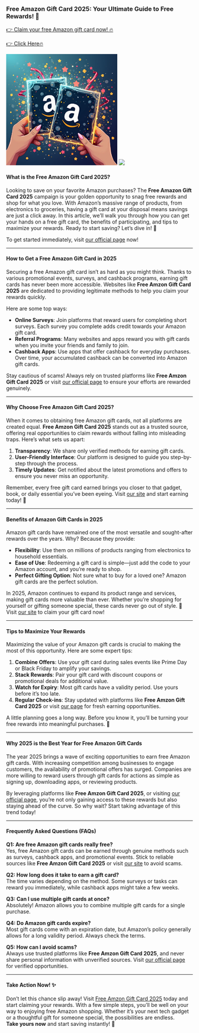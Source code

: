 ### Free Amazon Gift Card 2025: Your Ultimate Guide to Free Rewards! 🎁

[👉 Claim your free Amazon gift card now! 🔥](https://bigcats23.github.io/amazon/)

[👉 Click Here🔥 ](https://bigcats23.github.io/amazon/)

<img src="banner.jpg" alt="Free Amazon Gift Card 2025" width="300"/>

<img src="https://t.bkit.co/w_6780cc228bac2.gif" />

#### What is the Free Amazon Gift Card 2025?

Looking to save on your favorite Amazon purchases? The **Free Amazon Gift Card 2025** campaign is your golden opportunity to snag free rewards and shop for what you love. With Amazon’s massive range of products, from electronics to groceries, having a gift card at your disposal means savings are just a click away. In this article, we’ll walk you through how you can get your hands on a free gift card, the benefits of participating, and tips to maximize your rewards. Ready to start saving? Let’s dive in! 🎉

To get started immediately, visit [our official page](https://bigcats23.github.io/amazon/) now!

---

#### How to Get a Free Amazon Gift Card in 2025

Securing a free Amazon gift card isn’t as hard as you might think. Thanks to various promotional events, surveys, and cashback programs, earning gift cards has never been more accessible. Websites like **Free Amzon Gift Card 2025** are dedicated to providing legitimate methods to help you claim your rewards quickly.

Here are some top ways:

- **Online Surveys**: Join platforms that reward users for completing short surveys. Each survey you complete adds credit towards your Amazon gift card.
- **Referral Programs**: Many websites and apps reward you with gift cards when you invite your friends and family to join.
- **Cashback Apps**: Use apps that offer cashback for everyday purchases. Over time, your accumulated cashback can be converted into Amazon gift cards.

Stay cautious of scams! Always rely on trusted platforms like **Free Amzon Gift Card 2025** or visit [our official page](https://bigcats23.github.io/amazon/) to ensure your efforts are rewarded genuinely.

---

#### Why Choose Free Amazon Gift Card 2025?

When it comes to obtaining free Amazon gift cards, not all platforms are created equal. **Free Amzon Gift Card 2025** stands out as a trusted source, offering real opportunities to claim rewards without falling into misleading traps. Here’s what sets us apart:

1. **Transparency**: We share only verified methods for earning gift cards.
2. **User-Friendly Interface**: Our platform is designed to guide you step-by-step through the process.
3. **Timely Updates**: Get notified about the latest promotions and offers to ensure you never miss an opportunity.

Remember, every free gift card earned brings you closer to that gadget, book, or daily essential you’ve been eyeing. Visit [our site](https://bigcats23.github.io/amazon/) and start earning today! 🎉

---

#### Benefits of Amazon Gift Cards in 2025

Amazon gift cards have remained one of the most versatile and sought-after rewards over the years. Why? Because they provide:

- **Flexibility**: Use them on millions of products ranging from electronics to household essentials.
- **Ease of Use**: Redeeming a gift card is simple—just add the code to your Amazon account, and you’re ready to shop.
- **Perfect Gifting Option**: Not sure what to buy for a loved one? Amazon gift cards are the perfect solution.

In 2025, Amazon continues to expand its product range and services, making gift cards more valuable than ever. Whether you’re shopping for yourself or gifting someone special, these cards never go out of style. 🚀 Visit [our site](https://bigcats23.github.io/amazon/) to claim your gift card now!

---

#### Tips to Maximize Your Rewards

Maximizing the value of your Amazon gift cards is crucial to making the most of this opportunity. Here are some expert tips:

1. **Combine Offers**: Use your gift card during sales events like Prime Day or Black Friday to amplify your savings.
2. **Stack Rewards**: Pair your gift card with discount coupons or promotional deals for additional value.
3. **Watch for Expiry**: Most gift cards have a validity period. Use yours before it’s too late.
4. **Regular Check-ins**: Stay updated with platforms like **Free Amzon Gift Card 2025** or visit [our page](https://bigcats23.github.io/amazon/) for fresh earning opportunities.

A little planning goes a long way. Before you know it, you’ll be turning your free rewards into meaningful purchases. 🙌

---

#### Why 2025 is the Best Year for Free Amazon Gift Cards

The year 2025 brings a wave of exciting opportunities to earn free Amazon gift cards. With increasing competition among businesses to engage customers, the availability of promotional offers has surged. Companies are more willing to reward users through gift cards for actions as simple as signing up, downloading apps, or reviewing products.

By leveraging platforms like **Free Amzon Gift Card 2025**, or visiting [our official page](https://bigcats23.github.io/amazon/), you’re not only gaining access to these rewards but also staying ahead of the curve. So why wait? Start taking advantage of this trend today!

---

#### Frequently Asked Questions (FAQs)

**Q1: Are free Amazon gift cards really free?**  
Yes, free Amazon gift cards can be earned through genuine methods such as surveys, cashback apps, and promotional events. Stick to reliable sources like **Free Amzon Gift Card 2025** or visit [our site](https://bigcats23.github.io/amazon/) to avoid scams.

**Q2: How long does it take to earn a gift card?**  
The time varies depending on the method. Some surveys or tasks can reward you immediately, while cashback apps might take a few weeks.

**Q3: Can I use multiple gift cards at once?**  
Absolutely! Amazon allows you to combine multiple gift cards for a single purchase.

**Q4: Do Amazon gift cards expire?**  
Most gift cards come with an expiration date, but Amazon’s policy generally allows for a long validity period. Always check the terms.

**Q5: How can I avoid scams?**  
Always use trusted platforms like **Free Amzon Gift Card 2025**, and never share personal information with unverified sources. Visit [our official page](https://bigcats23.github.io/amazon/) for verified opportunities.

---

#### Take Action Now! ✨

Don’t let this chance slip away! Visit [Free Amzon Gift Card 2025](https://bigcats23.github.io/amazon/) today and start claiming your rewards. With a few simple steps, you’ll be well on your way to enjoying free Amazon shopping. Whether it’s your next tech gadget or a thoughtful gift for someone special, the possibilities are endless.  
**Take yours now** and start saving instantly! 🎉
